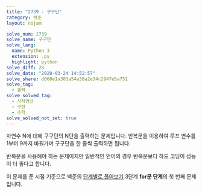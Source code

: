 ```yaml
---
title: "2739 - 구구단"
category: 백준
layout: nojam

solve_num: 2739
solve_name: 구구단
solve_lang:
  name: Python 3
  extension: .py
  highlight: python
solve_diff: 28
solve_date: "2020-03-24 14:52:57"
solve_share: d060e1a303a54a38a2e34c2947e5a751
solve_tag:
  - 출력
solve_solved_tag:
  - 사칙연산
  - 구현
  - 수학
solve_solved_not_set: true
---
```


자연수 N에 대해 구구단의 N단을 출력하는 문제입니다. 반복문을 이용하여 루프 변수를 1부터 9까지 바꿔가며 구구단을 한 줄씩 출력하면 됩니다.

반복문을 사용해야 하는 문제이지만 일반적인 언어의 경우 반복문보다 하드 코딩이 성능이 더 좋다고 합니다.

이 문제를 푼 시점 기준으로 백준의 [단계별로 풀어보기](http://noj.am/p/s) 3단계 **for문 단계**의 첫 번째 문제입니다.
